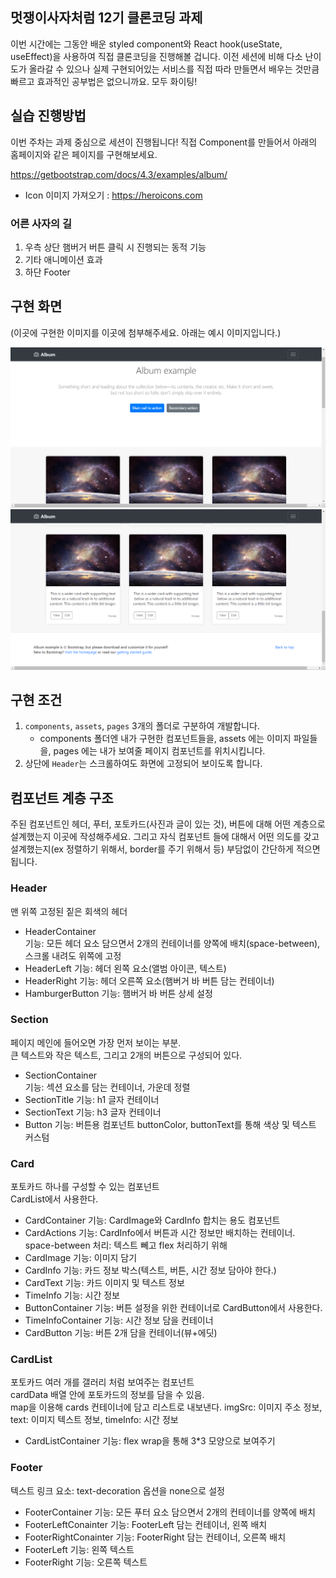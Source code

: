 ## 멋쟁이사자처럼 12기 클론코딩 과제

이번 시간에는 그동안 배운 styled component와 React hook(useState, useEffect)을 사용하여 직접 클론코딩을 진행해볼 겁니다.
이전 세션에 비해 다소 난이도가 올라갈 수 있으나 실제 구현되어있는 서비스를 직접 따라 만들면서 배우는 것만큼 빠르고 효과적인 공부법은 없으니까요.
모두 화이팅!

## 실습 진행방법

이번 주차는 과제 중심으로 세션이 진행됩니다!
직접 Component를 만들어서 아래의 홈페이지와 같은 페이지를 구현해보세요.

https://getbootstrap.com/docs/4.3/examples/album/

- Icon 이미지 가져오기 : https://heroicons.com

### 어른 사자의 길

1. 우측 상단 햄버거 버튼 클릭 시 진행되는 동적 기능
2. 기타 애니메이션 효과
3. 하단 Footer

## 구현 화면

(이곳에 구현한 이미지를 이곳에 첨부해주세요. 아래는 예시 이미지입니다.)

![1](src/assets/readme1.png)
![2](src/assets/readme2.png)

## 구현 조건

1. `components`, `assets`, `pages` 3개의 폴더로 구분하여 개발합니다.
   - components 폴더엔 내가 구현한 컴포넌트들을, assets 에는 이미지 파일들을, pages 에는 내가 보여줄 페이지 컴포넌트를 위치시킵니다.
2. 상단에 `Header`는 스크롤하여도 화면에 고정되어 보이도록 합니다.

## 컴포넌트 계층 구조

주된 컴포넌트인 헤더, 푸터, 포토카드(사진과 글이 있는 것), 버튼에 대해 어떤 계층으로 설계했는지 이곳에 작성해주세요. 그리고 자식 컴포넌트 들에 대해서 어떤 의도를 갖고 설계했는지(ex 정렬하기 위해서, border를 주기 위해서 등) 부담없이 간단하게 적으면 됩니다.  

### Header
맨 위쪽 고정된 짙은 회색의 헤더
- HeaderContainer  
기능: 모든 헤더 요소 담으면서 2개의 컨테이너를 양쪽에 배치(space-between),  
스크롤 내려도 위쪽에 고정
- HeaderLeft
기능: 헤더 왼쪽 요소(앨범 아이콘, 텍스트)
- HeaderRight
기능: 헤더 오른쪽 요소(햄버거 바 버튼 담는 컨테이너)
- HamburgerButton
기능: 햄버거 바 버튼 상세 설정

### Section
페이지 메인에 들어오면 가장 먼저 보이는 부분.  
큰 텍스트와 작은 텍스트, 그리고 2개의 버튼으로 구성되어 있다.
- SectionContainer  
기능: 섹션 요소를 담는 컨테이너, 가운데 정렬
- SectionTitle
기능: h1 글자 컨테이너 
- SectionText
기능: h3 글자 컨테이너 
- Button
기능: 버튼용 컴포넌트
buttonColor, buttonText를 통해 색상 및 텍스트 커스텀

### Card  
포토카드 하나를 구성할 수 있는 컴포넌트  
CardList에서 사용한다.
- CardContainer
기능: CardImage와 CardInfo 합치는 용도 컴포넌트
- CardActions
기능: CardInfo에서 버튼과 시간 정보만 배치하는 컨테이너.  
space-between 처리: 텍스트 뻬고 flex 처리하기 위해
- CardImage
기능: 이미지 담기
- CardInfo 
기능: 카드 정보 박스(텍스트, 버튼, 시간 정보 담아야 한다.)
- CardText
기능: 카드 이미지 및 텍스트 정보
- TimeInfo
기능: 시간 정보
- ButtonContainer
기능: 버튼 설정을 위한 컨테이너로 CardButton에서 사용한다.
- TimeInfoContainer
기능: 시간 정보 담을 컨테이너
- CardButton
기능: 버튼 2개 담을 컨테이너(뷰+에딧)

### CardList
포토카드 여러 개를 갤러리 처럼 보여주는 컴포넌트  
cardData 배열 안에 포토카드의 정보를 담을 수 있음.  
map을 이용해 cards 컨테이너에 담고 리스트로 내보낸다. 
imgSrc: 이미지 주소 정보, text: 이미지 텍스트 정보, timeInfo: 시간 정보
- CardListContainer
기능: flex wrap을 통해 3*3 모양으로 보여주기

### Footer
텍스트 링크 요소: text-decoration 옵션을 none으로 설정
- FooterContainer
기능: 모든 푸터 요소 담으면서 2개의 컨테이너를 양쪽에 배치
- FooterLeftConainter
기능: FooterLeft 담는 컨테이너, 왼쪽 배치
- FooterRightConainter
기능: FooterRight 담는 컨테이너, 오른쪽 배치
- FooterLeft
기능: 왼쪽 텍스트
- FooterRight
기능: 오른쪽 텍스트